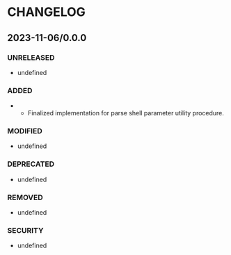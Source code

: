 #	CHANGELOG

##	2023-11-06/0.0.0

###	UNRELEASED
- undefined

###	ADDED
- - Finalized implementation for parse shell parameter utility procedure.

###	MODIFIED
- undefined

###	DEPRECATED
- undefined

###	REMOVED
- undefined

###	SECURITY
- undefined
